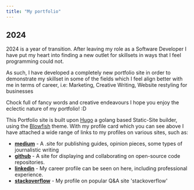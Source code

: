 ```yaml
---
title: "My portfolio"
---
```

## 2024

2024 is a year of transition. After leaving my role as a Software Developer I have put my heart into finding a new outlet for skillsets in ways that I feel programming could not.

As such, I have developed a completely new portfolio site in order to demonstrate my skillset in some of the fields which I feel align better with me in terms of career, i.e: Marketing, Creative Writing, Website restyling for businesses

Chock full of fancy words and creative endeavours I hope you enjoy the eclectic nature of my portfolio! :D

This Portfolio site is built upon [Hugo](https://gohugo.io/) a golang based Static-Site builder, using the [Blowfish](https://themes.gohugo.io/themes/blowfish/) theme. With my profile card which you can see above I have attached a wide range of links to my profiles on various sites, such as:

 - **[medium](https://medium.com/)** - A .site for publishing guides, opinion pieces, some types of journalistic writing
 - **[github](https://github.com/scotta38)** - A site for displaying and collaborating on open-source code repositories.
 - **[linkedin](https://www.linkedin.com/in/scott-anderson-09014173/)** - My career profile can be seen on here, including professional experience.
 - **[stackoverflow](https://stackoverflow.com/users/8814328/scott-anderson)** - My profile on popular Q&A site 'stackoverflow' 
